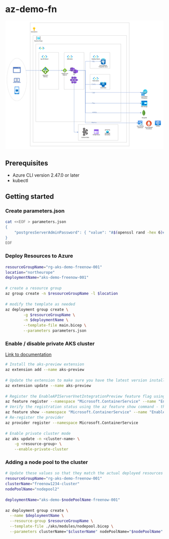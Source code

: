 # az-demo-fn

![architecture](architecture.png)

## Prerequisites

* Azure CLI version 2.47.0 or later
* kubectl

## Getting started

### Create parameters.json

```bash
cat <<EOF > parameters.json
{
    "postgresServerAdminPassword": { "value": "A$(openssl rand -hex 6)#" }
}
EOF
```

### Deploy Resources to Azure

```bash
resourceGroupName="rg-aks-demo-freenow-001"
location="northeurope"
deploymentName="aks-demo-freenow-001"

# create a resource group
az group create -n $resourceGroupName -l $location

# modify the template as needed
az deployment group create \
        -g $resourceGroupName \
        -n $deploymentName \
        --template-file main.bicep \
        --parameters parameters.json
```

### Enable / disable private AKS cluster

[Link to documentation](https://learn.microsoft.com/en-US/azure/aks/api-server-vnet-integration#enable-or-disable-private-cluster-mode-on-an-existing-cluster-with-api-server-vnet-integration)

```bash
# Install the aks-preview extension
az extension add --name aks-preview

# Update the extension to make sure you have the latest version installed
az extension update --name aks-preview

# Register the EnableAPIServerVnetIntegrationPreview feature flag using the az feature register command.
az feature register --namespace "Microsoft.ContainerService" --name "EnableAPIServerVnetIntegrationPreview"
# Verify the registration status using the az feature show command - this may take some time
az feature show --namespace "Microsoft.ContainerService" --name "EnableAPIServerVnetIntegrationPreview"
# Re-register the provider
az provider register --namespace Microsoft.ContainerService

# Enable private cluster mode
az aks update -n <cluster-name> \
    -g <resource-group> \
    --enable-private-cluster
```

### Adding a node pool to the cluster
```bash
# Update these values so that they match the actual deployed resources
resourceGroupName="rg-aks-demo-freenow-001"
clusterName="freenow1234-cluster"
nodePoolName="nodepool2"

deploymentName="aks-demo-$nodePoolName-freenow-001"

az deployment group create \
  --name $deploymentName \
  --resource-group $resourceGroupName \
  --template-file ./aks/modules/nodepool.bicep \
  --parameters clusterName="$clusterName" nodePoolName="$nodePoolName"
```
